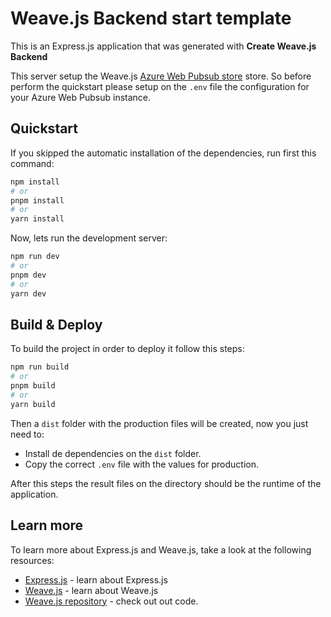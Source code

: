 # Weave.js Backend start template

This is an Express.js application that was generated with **Create Weave.js Backend**

This server setup the Weave.js
[Azure Web Pubsub store](https://inditextech.github.io/weavejs/docs/main/build/stores/azure-web-pubsub-store) store. So before perform the quickstart please setup on the `.env` file the configuration for your Azure Web Pubsub instance.

## Quickstart

If you skipped the automatic installation of the dependencies, run first this
command:

```bash
npm install
# or
pnpm install
# or
yarn install
```

Now, lets run the development server:

```bash
npm run dev
# or
pnpm dev
# or
yarn dev
```

## Build & Deploy

To build the project in order to deploy it follow this steps:

```bash
npm run build
# or
pnpm build
# or
yarn build
```

Then a `dist` folder with the production files will be created, now you just need to:

- Install de dependencies on the `dist` folder.
- Copy the correct `.env` file with the values for production.

After this steps the result files on the directory should be the runtime of the application.

## Learn more

To learn more about Express.js and Weave.js, take a look at the following
resources:

- [Express.js](https://expressjs.com/) - learn about Express.js
- [Weave.js](https://inditextech.github.io/weavejs) - learn about Weave.js
- [Weave.js repository](https://github.com/InditexTech/weavejs) - check out out code.
